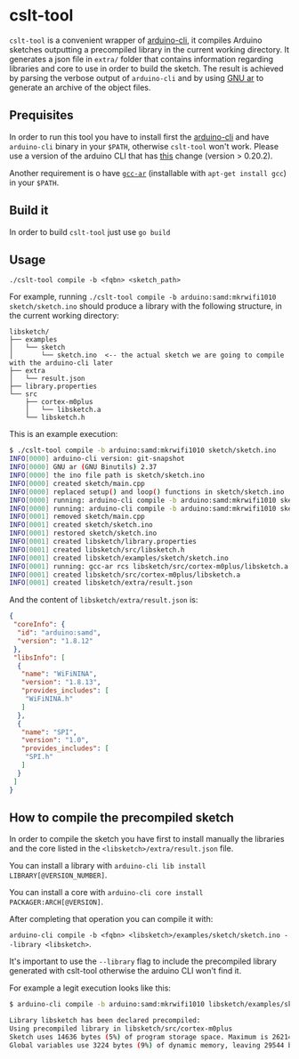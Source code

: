 # cslt-tool

`cslt-tool` is a convenient wrapper of [arduino-cli](https://github.com/arduino/arduino-cli), it compiles Arduino sketches outputting a precompiled library in the current working directory.
It generates a json file in `extra/` folder that contains information regarding libraries and core to use in order to build the sketch. The result is achieved by parsing the verbose output of `arduino-cli` and by using [GNU ar](https://sourceware.org/binutils/docs/binutils/ar.html) to generate an archive of the object files.

## Prequisites
In order to run this tool you have to install first the [arduino-cli](https://github.com/arduino/arduino-cli) and have `arduino-cli` binary in your `$PATH`, otherwise `cslt-tool` won't work.
Please use a version of the arduino CLI that has [this](https://github.com/arduino/arduino-cli/pull/1608) change (version > 0.20.2).

Another requirement is o have [`gcc-ar`](https://sourceware.org/binutils/docs/binutils/ar.html) (installable with `apt-get install gcc`) in your `$PATH`.

## Build it
In order to build `cslt-tool` just use `go build`

## Usage
`./cslt-tool compile -b <fqbn> <sketch_path>`

For example, running `./cslt-tool compile -b arduino:samd:mkrwifi1010 sketch/sketch.ino` should produce a library with the following structure, in the current working directory:
```
libsketch/
├── examples
│   └── sketch
│       └── sketch.ino  <-- the actual sketch we are going to compile with the arduino-cli later
├── extra
│   └── result.json
├── library.properties
└── src
    ├── cortex-m0plus
    │   └── libsketch.a
    └── libsketch.h
```

This is an example execution:
``` bash
$ ./cslt-tool compile -b arduino:samd:mkrwifi1010 sketch/sketch.ino
INFO[0000] arduino-cli version: git-snapshot            
INFO[0000] GNU ar (GNU Binutils) 2.37                   
INFO[0000] the ino file path is sketch/sketch.ino 
INFO[0000] created sketch/main.cpp 
INFO[0000] replaced setup() and loop() functions in sketch/sketch.ino 
INFO[0000] running: arduino-cli compile -b arduino:samd:mkrwifi1010 sketch/sketch.ino -v --format json 
INFO[0000] running: arduino-cli compile -b arduino:samd:mkrwifi1010 sketch/sketch.ino --show-properties 
INFO[0001] removed sketch/main.cpp 
INFO[0001] created sketch/sketch.ino 
INFO[0001] restored sketch/sketch.ino 
INFO[0001] created libsketch/library.properties 
INFO[0001] created libsketch/src/libsketch.h 
INFO[0001] created libsketch/examples/sketch/sketch.ino 
INFO[0001] running: gcc-ar rcs libsketch/src/cortex-m0plus/libsketch.a /tmp/arduino-sketch-E4D76B1781E9EB73A7B3491CAC68F374/sketch/sketch.ino.cpp.o 
INFO[0001] created libsketch/src/cortex-m0plus/libsketch.a 
INFO[0001] created libsketch/extra/result.json
```

And the content of `libsketch/extra/result.json` is:
```json
{
 "coreInfo": {
  "id": "arduino:samd",
  "version": "1.8.12"
 },
 "libsInfo": [
  {
   "name": "WiFiNINA",
   "version": "1.8.13",
   "provides_includes": [
    "WiFiNINA.h"
   ]
  },
  {
   "name": "SPI",
   "version": "1.0",
   "provides_includes": [
    "SPI.h"
   ]
  }
 ]
}
```

## How to compile the precompiled sketch
In order to compile the sketch you have first to install manually the libraries and the core listed in the `<libsketch>/extra/result.json` file.

You can install a library with `arduino-cli lib install LIBRARY[@VERSION_NUMBER]`.

You can install a core with `arduino-cli core install PACKAGER:ARCH[@VERSION]`.

After completing that operation you can compile it with:

`arduino-cli compile -b <fqbn> <libsketch>/examples/sketch/sketch.ino --library <libsketch>`.

It's important to use the `--library` flag to include the precompiled library generated with cslt-tool otherwise the arduino CLI won't find it.

For example a legit execution looks like this:
``` bash
$ arduino-cli compile -b arduino:samd:mkrwifi1010 libsketch/examples/sketch/sketch.ino --library libsketch/

Library libsketch has been declared precompiled:
Using precompiled library in libsketch/src/cortex-m0plus
Sketch uses 14636 bytes (5%) of program storage space. Maximum is 262144 bytes.
Global variables use 3224 bytes (9%) of dynamic memory, leaving 29544 bytes for local variables. Maximum is 32768 bytes.
```